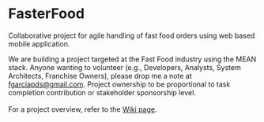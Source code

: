 # FasterFood
Collaborative project for agile handling of fast food orders using web based mobile application.

We are building a project targeted at the Fast Food industry using the MEAN stack. Anyone wanting to volunteer (e.g., Developers, Analysts, System Architects, Franchise Owners), please drop me a note at fgarciapds@gmail.com. Project ownership to be proportional to task completion contribution or stakeholder sponsorship level.<br><br>
For a project overview, refer to the <a href="https://github.com/Celeribus/FasterFood/wiki">Wiki page</a>.
